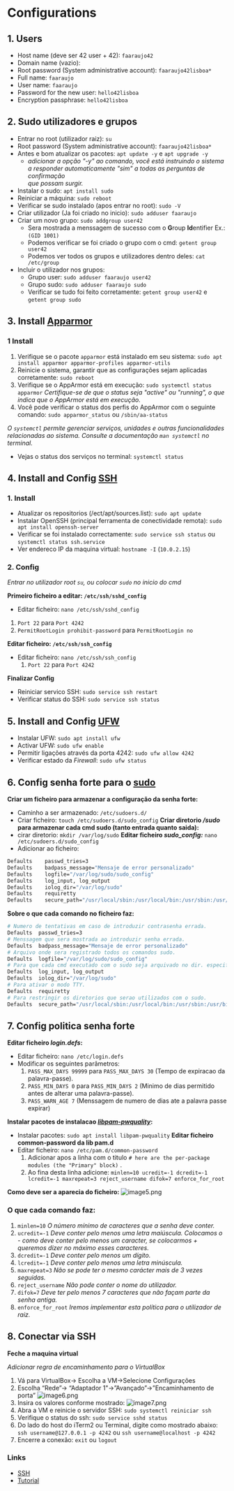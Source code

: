 # Configurations

## 1. Users
- Host name (deve ser 42 user + 42): `faaraujo42`
- Domain name (vazio):
- Root password (System administrative account): `faaraujo42lisboa*`
- Full name: `faaraujo`
- User name: `faaraujo`
- Password for the new user: `hello42lisboa`
- Encryption passphrase: `hello42lisboa`

## 2. Sudo utilizadores e grupos
- Entrar no root (utilizador raiz): `su`
- Root password (System administrative account): `faaraujo42lisboa*`
- Antes e bom atualizar os pacotes: `apt update -y` e `apt upgrade -y`
  - *adicionar a opção "-y" ao comando, você está instruindo o sistema\
  a responder automaticamente "sim" a todas as perguntas de confirmação\
  que possam surgir.* 
- Instalar o sudo: `apt install sudo`
- Reiniciar a máquina: `sudo reboot`
- Verificar se sudo instalado (apos entrar no root): `sudo -V`
- Criar utilizador (Ja foi criado no inicio): `sudo adduser faaraujo`
- Criar um novo grupo: `sudo addgroup user42`
  - Sera mostrada a menssagem de sucesso com o **G**roup **Id**entifier Ex.: `(GID 1001)` 
  - Podemos verificar se foi criado o grupo com o cmd: `getent group user42`
  - Podemos ver todos os grupos e utilizadores dentro deles: `cat /etc/group`
- Incluir o utilizador nos grupos: 
  - Grupo user: `sudo adduser faaraujo user42`
  - Grupo sudo: `sudo adduser faaraujo sudo`
  - Verificar se tudo foi feito corretamente: `getent group user42` e `getent group sudo` 

## 3. Install [Apparmor](./102_apparmor)
### 1 Install
1. Verifique se o pacote `apparmor` está instalado em seu sistema:
`sudo apt install apparmor apparmor-profiles apparmor-utils`
2. Reinicie o sistema, garantir que as configurações sejam aplicadas corretamente:
`sudo reboot`
3. Verifique se o AppArmor está em execução:
`sudo systemctl status apparmor`
*Certifique-se de que o status seja "active" ou "running", o que indica que o AppArmor está em execução.*
4. Você pode verificar o status dos perfis do AppArmor com o seguinte comando:
`sudo apparmor_status` ou `/sbin/aa-status`

*O `systemctl` permite gerenciar serviços, unidades e outras funcionalidades relacionadas ao sistema. Consulte a documentação `man systemctl` no terminal.*
- Vejas o status dos serviços no terminal: `systemctl status`

## 4. Install and Config [SSH](./104_ssh)
### 1. Install
- Atualizar os repositorios (/ect/apt/sources.list):
`sudo apt update`
- Instalar OpenSSH (principal ferramenta de conectividade remota):
`sudo apt install openssh-server`
- Verificar se foi instalado correctamente:
`sudo service ssh status` ou `systemctl status ssh.service`
- Ver endereco IP da maquina virtual:
`hostname -I`  (`10.0.2.15`)
### 2. Config 
*Entrar no utilizador root `su`, ou colocar `sudo` no inicio do cmd*

**Primeiro ficheiro a editar: `/etc/ssh/sshd_config`**
-  Editar ficheiro: `nano /etc/ssh/sshd_config`
  1. `Port 22` para `Port 4242`
  2. `PermitRootLogin prohibit-password`  para `PermitRootLogin no`

**Editar ficheiro: `/etc/ssh/ssh_config`**
- Editar ficheiro: `nano /etc/ssh/ssh_config`
  1. `Port 22` para `Port 4242`

**Finalizar Config**
- Reiniciar servico SSH: `sudo service ssh restart`
- Verificar status do SSH: `sudo service ssh status`

## 5. Install and Config [UFW](./105_firewall)
- Instalar UFW: `sudo apt install ufw`
- Activar UFW: `sudo ufw enable`
- Permitir ligações através da porta 4242: `sudo ufw allow 4242`
- Verificar estado da *Firewall*: `sudo ufw status`

## 6. Config senha forte para o [sudo](./106_sudo)
**Criar um ficheiro para armazenar a configuração da senha forte:**
- Caminho a ser armazenado: `/etc/sudoers.d/`
- Criar ficheiro: `touch /etc/sudoers.d/sudo_config`
**Criar diretorio */sudo* para armazenar cada cmd sudo (tanto entrada quanto saida):**
- cirar diretorio: `mkdir /var/log/sudo`
**Editar ficheiro *sudo_config:*** `nano /etc/sudoers.d/sudo_config`
- Adicionar ao ficheiro:
```bash
Defaults    passwd_tries=3
Defaults    badpass_message="Mensaje de error personalizado"
Defaults    logfile="/var/log/sudo/sudo_config"
Defaults    log_input, log_output
Defaults    iolog_dir="/var/log/sudo"
Defaults    requiretty
Defaults    secure_path="/usr/local/sbin:/usr/local/bin:/usr/sbin:/usr/bin:/sbin:/bin:/snap/bin"
```
**Sobre o que cada comando no ficheiro faz:**
```bash
# Numero de tentativas em caso de introduzir contrasenha errada.
Defaults  passwd_tries=3
# Menssagem que sera mostrada ao introduzir senha errada.
Defaults  badpass_message="Mensaje de error personalizado"
# Arquivo onde sera registrado todos os comandos sudo.
Defaults  logfile="/var/log/sudo/sudo_config"
# Para que cada cmd executado com o sudo seja arquivado no dir. especificado.
Defaults  log_input, log_output
Defaults  iolog_dir="/var/log/sudo"
# Para ativar o modo TTY.
Defaults  requiretty
# Para restringir os diretorios que serao utilizados com o sudo.
Defaults  secure_path="/usr/local/sbin:/usr/local/bin:/usr/sbin:/usr/bin:/sbin:/bin:/snap/bin"
```

## 7. Config politica senha forte
**Editar ficheiro *login.defs*:**
- Editar ficheiro: `nano /etc/login.defs`
- Modificar os seguintes parâmetros:
  1. `PASS_MAX_DAYS 99999`  para `PASS_MAX_DAYS 30` (Tempo de expiracao da palavra-passe).
  2. `PASS_MIN_DAYS 0` para `PASS_MIN_DAYS 2` (Minimo de dias permitido antes de alterar uma palavra-passe).
  3. `PASS_WARN_AGE 7` (Menssagem  de numero de dias ate a palavra passe expirar)

**Instalar pacotes de instalacao *[libpam-pwquality](./106_sudo)*:**
- Instalar pacotes: `sudo apt install libpam-pwquality`
**Editar ficheiro common-password da lib pam.d**
- Editar ficheiro: `nano /etc/pam.d/common-password`
  1. Adicionar apos a linha com o titulo `# here are the per-package modules (the "Primary" block)` .
  2.  Ao fina desta linha adicione: `minlen=10 ucredit=-1 dcredit=-1 lcredit=-1 maxrepeat=3 reject_username difok=7 enforce_for_root`

**Como deve ser a aparecia do ficheiro:**
![image5.png](./image5.png)

### O que cada comando faz:
1. `minlen=10`  *O número mínimo de caracteres que a senha deve conter.*
2. `ucredit=-1`  *Deve conter pelo menos uma letra maiúscula. Colocamos o - como deve conter pelo menos um caracter, se colocarmos + queremos dizer no máximo esses caracteres.*
3. `dcredit=-1`  *Deve conter pelo menos um dígito.*
4. `lcredit=-1` *Deve conter pelo menos uma letra minúscula.*
5. `maxrepeat=3` *Não se pode ter o mesmo carácter mais de 3 vezes seguidas.*
6. `reject_username` *Não pode conter o nome do utilizador.*
7. `difok=7`  *Deve ter pelo menos 7 caracteres que não façam parte da senha antiga.*
8. `enforce_for_root`  *Iremos implementar esta política para o utilizador de raiz.*

## 8. Conectar via SSH

**Feche a maquina virtual**

*Adicionar regra de encaminhamento para o VirtualBox*

1. Vá para VirtualBox-> Escolha a VM->Selecione Configurações
2. Escolha “Rede”-> “Adaptador 1"->”Avançado”->”Encaminhamento de porta”
![image6.png](./image6.png)
3. Insira os valores conforme mostrado:
![image7.png](./image7.png)
4. Abra a VM e reinicie o servidor SSH:
`sudo systemctl reiniciar ssh`
5. Verifique o status do ssh:
`sudo service sshd status`
6. Do lado do host do iTerm2 ou Terminal, digite como mostrado abaixo:
`ssh username@127.0.0.1 -p 4242` ou `ssh username@localhost -p 4242`
7. Encerre a conexão:
`exit` ou `logout`

### Links
- [SSH](https://www.youtube.com/watch?v=GO57OOnBhQ0)
- [Tutorial](https://baigal.medium.com/born2beroot-e6e26dfb50ac)

